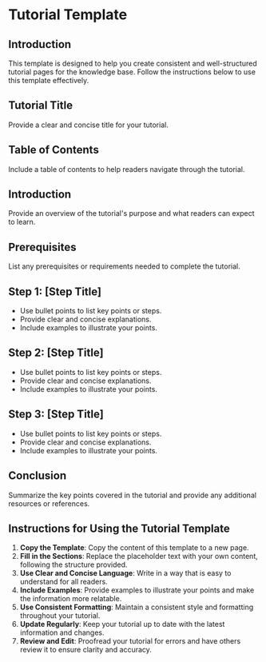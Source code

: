 # Tutorial Template

## Introduction

This template is designed to help you create consistent and well-structured tutorial pages for the knowledge base. Follow the instructions below to use this template effectively.

## Tutorial Title

Provide a clear and concise title for your tutorial.

## Table of Contents

Include a table of contents to help readers navigate through the tutorial.

## Introduction

Provide an overview of the tutorial's purpose and what readers can expect to learn.

## Prerequisites

List any prerequisites or requirements needed to complete the tutorial.

## Step 1: [Step Title]

- Use bullet points to list key points or steps.
- Provide clear and concise explanations.
- Include examples to illustrate your points.

## Step 2: [Step Title]

- Use bullet points to list key points or steps.
- Provide clear and concise explanations.
- Include examples to illustrate your points.

## Step 3: [Step Title]

- Use bullet points to list key points or steps.
- Provide clear and concise explanations.
- Include examples to illustrate your points.

## Conclusion

Summarize the key points covered in the tutorial and provide any additional resources or references.

## Instructions for Using the Tutorial Template

1. **Copy the Template**: Copy the content of this template to a new page.
2. **Fill in the Sections**: Replace the placeholder text with your own content, following the structure provided.
3. **Use Clear and Concise Language**: Write in a way that is easy to understand for all readers.
4. **Include Examples**: Provide examples to illustrate your points and make the information more relatable.
5. **Use Consistent Formatting**: Maintain a consistent style and formatting throughout your tutorial.
6. **Update Regularly**: Keep your tutorial up to date with the latest information and changes.
7. **Review and Edit**: Proofread your tutorial for errors and have others review it to ensure clarity and accuracy.
